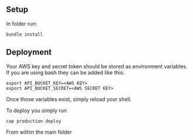 Setup
-------

In folder run:

    bundle install

Deployment
----------

Your AWS key and secret token should be stored as environment variables. If you are using bash they can be added like this:

    export API_BUCKET_KEY=<AWS KEY>
    export API_BUCKET_SECRET=<AWS SECRET KEY>

Once those variables exist, simply reload your shell.

To deploy you simply run

    cap production deploy

From within the main folder





